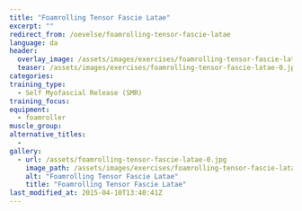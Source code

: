 ```yaml
---
title: "Foamrolling Tensor Fascie Latae"
excerpt: ""
redirect_from: /oevelse/foamrolling-tensor-fascie-latae
language: da
header:
  overlay_image: /assets/images/exercises/foamrolling-tensor-fascie-latae-0.jpg
  teaser: /assets/images/exercises/foamrolling-tensor-fascie-latae-0.jpg
categories:
training_type: 
  - Self Myofascial Release (SMR)
training_focus: 
equipment:
  - foamroller
muscle_group:
alternative_titles:
  - 
gallery:
  - url: /assets/foamrolling-tensor-fascie-latae-0.jpg
    image_path: /assets/images/exercises/foamrolling-tensor-fascie-latae-0.jpg
    alt: "Foamrolling Tensor Fascie Latae"
    title: "Foamrolling Tensor Fascie Latae"
last_modified_at: 2015-04-10T13:40:41Z
---
```



